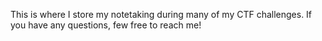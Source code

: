 This is where I store my notetaking during many of my CTF challenges. If you have any questions, few free to reach me!
